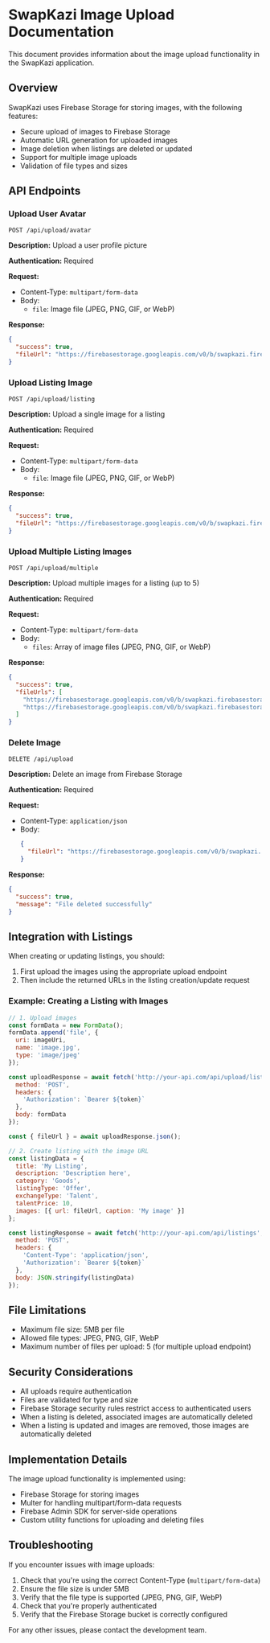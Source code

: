 # SwapKazi Image Upload Documentation

This document provides information about the image upload functionality in the SwapKazi application.

## Overview

SwapKazi uses Firebase Storage for storing images, with the following features:

- Secure upload of images to Firebase Storage
- Automatic URL generation for uploaded images
- Image deletion when listings are deleted or updated
- Support for multiple image uploads
- Validation of file types and sizes

## API Endpoints

### Upload User Avatar

```
POST /api/upload/avatar
```

**Description:** Upload a user profile picture

**Authentication:** Required

**Request:**
- Content-Type: `multipart/form-data`
- Body:
  - `file`: Image file (JPEG, PNG, GIF, or WebP)

**Response:**
```json
{
  "success": true,
  "fileUrl": "https://firebasestorage.googleapis.com/v0/b/swapkazi.firebasestorage.app/o/avatars%2F1234567890.jpg?alt=media&token=abcdef"
}
```

### Upload Listing Image

```
POST /api/upload/listing
```

**Description:** Upload a single image for a listing

**Authentication:** Required

**Request:**
- Content-Type: `multipart/form-data`
- Body:
  - `file`: Image file (JPEG, PNG, GIF, or WebP)

**Response:**
```json
{
  "success": true,
  "fileUrl": "https://firebasestorage.googleapis.com/v0/b/swapkazi.firebasestorage.app/o/listings%2F1234567890.jpg?alt=media&token=abcdef"
}
```

### Upload Multiple Listing Images

```
POST /api/upload/multiple
```

**Description:** Upload multiple images for a listing (up to 5)

**Authentication:** Required

**Request:**
- Content-Type: `multipart/form-data`
- Body:
  - `files`: Array of image files (JPEG, PNG, GIF, or WebP)

**Response:**
```json
{
  "success": true,
  "fileUrls": [
    "https://firebasestorage.googleapis.com/v0/b/swapkazi.firebasestorage.app/o/listings%2F1234567890-1.jpg?alt=media&token=abcdef",
    "https://firebasestorage.googleapis.com/v0/b/swapkazi.firebasestorage.app/o/listings%2F1234567890-2.jpg?alt=media&token=ghijkl"
  ]
}
```

### Delete Image

```
DELETE /api/upload
```

**Description:** Delete an image from Firebase Storage

**Authentication:** Required

**Request:**
- Content-Type: `application/json`
- Body:
  ```json
  {
    "fileUrl": "https://firebasestorage.googleapis.com/v0/b/swapkazi.firebasestorage.app/o/listings%2F1234567890.jpg?alt=media&token=abcdef"
  }
  ```

**Response:**
```json
{
  "success": true,
  "message": "File deleted successfully"
}
```

## Integration with Listings

When creating or updating listings, you should:

1. First upload the images using the appropriate upload endpoint
2. Then include the returned URLs in the listing creation/update request

### Example: Creating a Listing with Images

```javascript
// 1. Upload images
const formData = new FormData();
formData.append('file', {
  uri: imageUri,
  name: 'image.jpg',
  type: 'image/jpeg'
});

const uploadResponse = await fetch('http://your-api.com/api/upload/listing', {
  method: 'POST',
  headers: {
    'Authorization': `Bearer ${token}`
  },
  body: formData
});

const { fileUrl } = await uploadResponse.json();

// 2. Create listing with the image URL
const listingData = {
  title: 'My Listing',
  description: 'Description here',
  category: 'Goods',
  listingType: 'Offer',
  exchangeType: 'Talent',
  talentPrice: 10,
  images: [{ url: fileUrl, caption: 'My image' }]
};

const listingResponse = await fetch('http://your-api.com/api/listings', {
  method: 'POST',
  headers: {
    'Content-Type': 'application/json',
    'Authorization': `Bearer ${token}`
  },
  body: JSON.stringify(listingData)
});
```

## File Limitations

- Maximum file size: 5MB per file
- Allowed file types: JPEG, PNG, GIF, WebP
- Maximum number of files per upload: 5 (for multiple upload endpoint)

## Security Considerations

- All uploads require authentication
- Files are validated for type and size
- Firebase Storage security rules restrict access to authenticated users
- When a listing is deleted, associated images are automatically deleted
- When a listing is updated and images are removed, those images are automatically deleted

## Implementation Details

The image upload functionality is implemented using:

- Firebase Storage for storing images
- Multer for handling multipart/form-data requests
- Firebase Admin SDK for server-side operations
- Custom utility functions for uploading and deleting files

## Troubleshooting

If you encounter issues with image uploads:

1. Check that you're using the correct Content-Type (`multipart/form-data`)
2. Ensure the file size is under 5MB
3. Verify that the file type is supported (JPEG, PNG, GIF, WebP)
4. Check that you're properly authenticated
5. Verify that the Firebase Storage bucket is correctly configured

For any other issues, please contact the development team.
